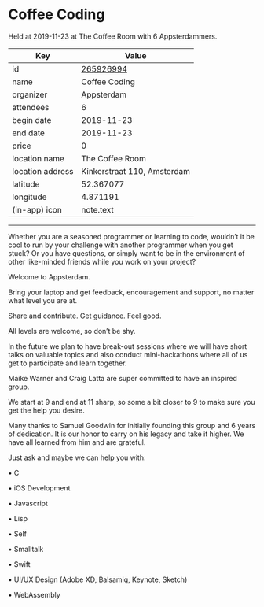 # Coffee Coding
Held at 2019-11-23 at The Coffee Room with 6 Appsterdammers.
        
|Key|Value
|---|---|
|id|[265926994](https://www.meetup.com/appsterdam/events/265926994/)|
|name|Coffee Coding|
|organizer|Appsterdam|
|attendees|6|
|begin date|2019-11-23|
|end date|2019-11-23|
|price|0|
|location name|The Coffee Room|
|location address|Kinkerstraat 110, Amsterdam|
|latitude|52.367077|
|longitude|4.871191|
|(in-app) icon|note.text|

---

Whether you are a seasoned programmer or learning to code, wouldn’t it be cool to run by your challenge with another programmer when you get stuck? Or you have questions, or simply want to be in the environment of other like-minded friends while you work on your project?

Welcome to Appsterdam.

Bring your laptop and get feedback, encouragement and support, no matter what level you are at.

Share and contribute. Get guidance. Feel good.

All levels are welcome, so don’t be shy.

In the future we plan to have break-out sessions where we will have short talks on valuable topics and also conduct mini-hackathons where all of us get to participate and learn together.

Maike Warner and Craig Latta are super committed to have an inspired group.

We start at 9 and end at 11 sharp, so some a bit closer to 9 to make sure you get the help you desire.

Many thanks to Samuel Goodwin for initially founding this group and 6 years of dedication. It is our honor to carry on his legacy and take it higher. We have all learned from him and are grateful.

Just ask and maybe we can help you with:

• C

• iOS Development

• Javascript

• Lisp

• Self

• Smalltalk

• Swift

• UI/UX Design (Adobe XD, Balsamiq, Keynote, Sketch)

• WebAssembly


